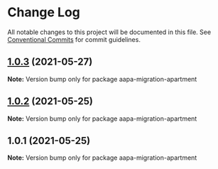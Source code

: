 # Change Log

All notable changes to this project will be documented in this file.
See [Conventional Commits](https://conventionalcommits.org) for commit guidelines.

## [1.0.3](https://github.com/azoom-n-v-hien/aapa-migration-apartment/compare/v1.0.2...v1.0.3) (2021-05-27)

**Note:** Version bump only for package aapa-migration-apartment





## [1.0.2](https://github.com/azoom-n-v-hien/aapa-migration-apartment/compare/v1.0.1...v1.0.2) (2021-05-25)

**Note:** Version bump only for package aapa-migration-apartment





## 1.0.1 (2021-05-25)

**Note:** Version bump only for package aapa-migration-apartment
